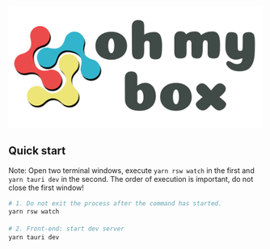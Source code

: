 <p align="center"><img src="./src/oh-my-box.svg" /></p>

## Quick start

Note: Open two terminal windows, execute `yarn rsw watch` in the first and `yarn tauri dev` in the second. The order of execution is important, do not close the first window!

```bash
# 1. Do not exit the process after the command has started.
yarn rsw watch

# 2. Front-end: start dev server
yarn tauri dev
```
